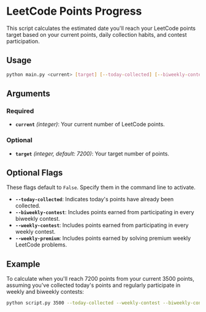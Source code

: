 # LeetCode Points Progress

This script calculates the estimated date you'll reach your LeetCode points target based on your current points, daily collection habits, and contest participation.

## Usage

```bash
python main.py <current> [target] [--today-collected] [--biweekly-contest] [--weekly-contest] [--weekly-premium]
```

## Arguments

### Required

- **`current`** *(integer)*: Your current number of LeetCode points.

### Optional

- **`target`** *(integer, default: 7200)*: Your target number of points.

## Optional Flags

These flags default to `False`. Specify them in the command line to activate.

- **`--today-collected`**: Indicates today's points have already been collected.
- **`--biweekly-contest`**: Includes points earned from participating in every biweekly contest.
- **`--weekly-contest`**: Includes points earned from participating in every weekly contest.
- **`--weekly-premium`**: Includes points earned by solving premium weekly LeetCode problems.

## Example

To calculate when you'll reach 7200 points from your current 3500 points, assuming you've collected today's points and regularly participate in weekly and biweekly contests:

```bash
python script.py 3500 --today-collected --weekly-contest --biweekly-contest
```

